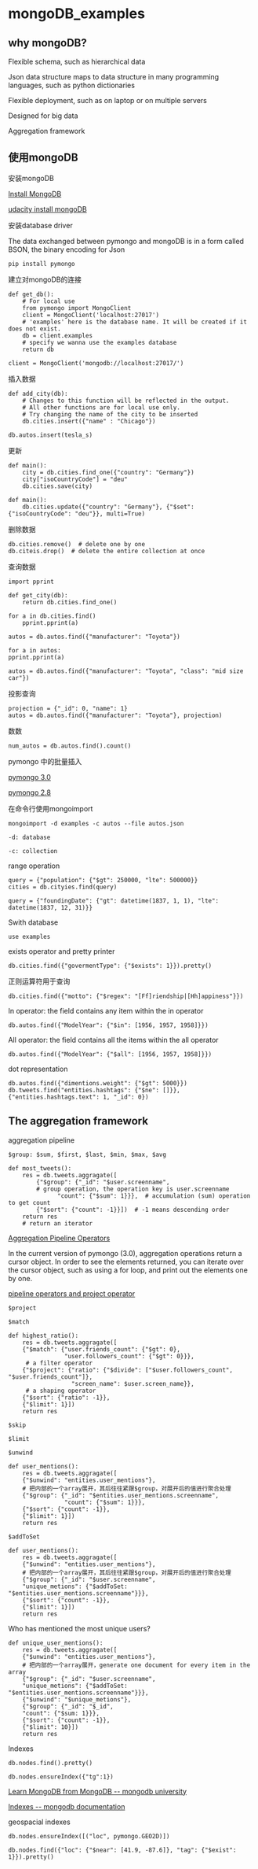 # mongoDB_examples

## why mongoDB?

Flexible schema, such as hierarchical data

Json data structure maps to data structure in many programming languages, such as python dictionaries

Flexible deployment, such as on laptop or on multiple servers

Designed for big data

Aggregation framework

## 使用mongoDB

安装mongoDB

[Install MongoDB](https://docs.mongodb.com/manual/installation/)

[udacity install mongoDB](https://www.udacity.com/wiki/ud032#installing-mongodb)

安装database driver

The data exchanged between pymongo and mongoDB is in a form called BSON, the binary encoding for Json

    pip install pymongo
    
建立对mongoDB的连接

    def get_db():
        # For local use
        from pymongo import MongoClient
        client = MongoClient('localhost:27017')
        # 'examples' here is the database name. It will be created if it does not exist.
        db = client.examples
        # specify we wanna use the examples database
        return db
        
    client = MongoClient('mongodb://localhost:27017/')
        
插入数据

    def add_city(db):
        # Changes to this function will be reflected in the output. 
        # All other functions are for local use only.
        # Try changing the name of the city to be inserted
        db.cities.insert({"name" : "Chicago"})
        
    db.autos.insert(tesla_s)
    
更新

    def main():
        city = db.cities.find_one({"country": "Germany"})
        city["isoCountryCode"] = "deu"
        db.cities.save(city)
        
    def main():
        db.cities.update({"country": "Germany"}, {"$set": {"isoCountryCode": "deu"}}, multi=True)
        
删除数据

    db.cities.remove()  # delete one by one
    db.citeis.drop()  # delete the entire collection at once
        
查询数据

    import pprint

    def get_city(db):
        return db.cities.find_one()
        
    for a in db.cities.find()
        pprint.pprint(a)
        
    autos = db.autos.find({"manufacturer": "Toyota"})
    
    for a in autos:
    pprint.pprint(a)
    
    autos = db.autos.find({"manufacturer": "Toyota", "class": "mid size car"})
    
投影查询

    projection = {"_id": 0, "name": 1}
    autos = db.autos.find({"manufacturer": "Toyota"}, projection)
    
数数

    num_autos = db.autos.find().count()
    
pymongo 中的批量插入

[pymongo 3.0](http://api.mongodb.com/python/current/tutorial.html#bulk-inserts)

[pymongo 2.8](http://api.mongodb.com/python/2.8/tutorial.html#bulk-inserts)
    
在命令行使用mongoimport

    mongoimport -d examples -c autos --file autos.json
    
    -d: database

    -c: collection

range operation

    query = {"population": {"$gt": 250000, "lte": 500000}}
    cities = db.cityies.find(query)
    
    query = {"foundingDate": {"gt": datetime(1837, 1, 1), "lte": datetime(1837, 12, 31)}}
    
Swith database

    use examples
    
exists operator and pretty printer

    db.cities.find({"govermentType": {"$exists": 1}}).pretty()

正则运算符用于查询

    db.cities.find({"motto": {"$regex": "[Ff]riendship|[Hh]appiness"}})
    
In operator: the field contains any item within the in operator

    db.autos.find({"ModelYear": {"$in": [1956, 1957, 1958]}})
    
All operator: the field contains all the items within the all operator

    db.autos.find({"ModelYear": {"$all": [1956, 1957, 1958]}})
    
dot representation

    db.autos.find({"dimentions.weight": {"$gt": 5000}})
    db.tweets.find("entities.hashtags": {"$ne": []}}, {"entities.hashtags.text": 1, "_id": 0})
    
## The aggregation framework

aggregation pipeline

    $group: $sum, $first, $last, $min, $max, $avg

    def most_tweets():
        res = db.tweets.aggragate([
            {"$group": {"_id": "$user.screenname",  
            # group operation, the operation key is user.screenname
                  "count": {"$sum": 1}}},  # accumulation (sum) operation to get count
            {"$sort": {"count": -1}}])  # -1 means descending order
        return res
        # return an iterator
        
[Aggregation Pipeline Operators](https://docs.mongodb.com/manual/reference/operator/aggregation/)

In the current version of pymongo (3.0), aggregation operations return a cursor object. In order to see the elements returned, you can iterate over the cursor object, such as using a for loop, and print out the elements one by one. 

[pipeline operators and project operator](https://docs.mongodb.com/manual/reference/operator/aggregation/project/#pipe._S_project)

    $project
    
    $match
    
    def highest_ratio():
        res = db.tweets.aggragate([
        {"$match": {"user.friends_count": {"$gt": 0},
                    "user.followers_count": {"$gt": 0}}},
         # a filter operator
        {"$project": {"ratio": {"$divide": ["$user.followers_count", "$user.friends_count"]},
                      "screen_name": $user.screen_name}},
         # a shaping operator
        {"$sort": {"ratio": -1}},
        {"$limit": 1}])
        return res
    
    $skip
    
    $limit
    
    $unwind
    
    def user_mentions():
        res = db.tweets.aggragate([
        {"$unwind": "entities.user_mentions"},
        # 把内部的一个array展开，其后往往紧跟$group，对展开后的值进行聚合处理
        {"$group": {"_id": "$entities.user_mentions.screenname", 
                    "count": {"$sum": 1}}},
        {"$sort": {"count": -1}},
        {"$limit": 1}]) 
        return res
    
    $addToSet
    
    def user_mentions():
        res = db.tweets.aggragate([
        {"$unwind": "entities.user_mentions"},
        # 把内部的一个array展开，其后往往紧跟$group，对展开后的值进行聚合处理
        {"$group": {"_id": "$user.screenname", 
        "unique_metions": {"$addToSet: "$entities.user_mentions.screenname"}}},
        {"$sort": {"count": -1}},
        {"$limit": 1}]) 
        return res
        
Who has mentioned the most unique users?

    def unique_user_mentions():
        res = db.tweets.aggragate([
        {"$unwind": "entities.user_mentions"},
        # 把内部的一个array展开，generate one document for every item in the array
        {"$group": {"_id": "$user.screenname", 
        "unique_metions": {"$addToSet: "$entities.user_mentions.screenname"}}},
        {"$unwind": "$unique_metions"},
        {"$group": {"_id": "$_id", 
        "count": {"$sum: 1}}},        
        {"$sort": {"count": -1}},
        {"$limit": 10}]) 
        return res
    
Indexes

    db.nodes.find().pretty()
    
    db.nodes.ensureIndex({"tg":1})
    
[Learn MongoDB from MongoDB -- mongodb university](https://university.mongodb.com/)

[Indexes -- mongodb documentation](https://docs.mongodb.com/manual/indexes/)

geospacial indexes

    db.nodes.ensureIndex([("loc", pymongo.GEO2D)])
    
    db.nodes.find({"loc": {"$near": [41.9, -87.6]}, "tag": {"$exist": 1}}).pretty()
    
    
    